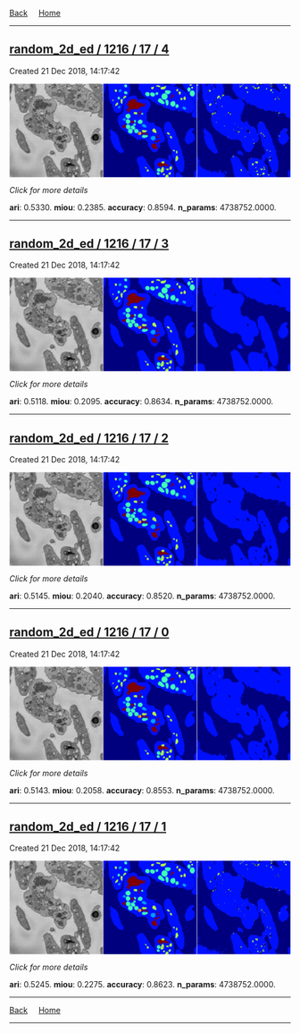
[Back](..)&nbsp;&nbsp;&nbsp;&nbsp;&nbsp;[Home](https://leapmanlab.github.io/snapshots)

---

<div class="summary"><a href="4"><h2>random_2d_ed / 1216 / 17 / 4</h2></a><p>Created 21 Dec 2018, 14:17:42
</p><a href="4"><img src="4/media/summary.png" align="center"></a><p>
<i>Click for more details</i>
</p></div>

**ari**: 0.5330. **miou**: 0.2385. **accuracy**: 0.8594. **n_params**: 4738752.0000. 

---

<div class="summary"><a href="3"><h2>random_2d_ed / 1216 / 17 / 3</h2></a><p>Created 21 Dec 2018, 14:17:42
</p><a href="3"><img src="3/media/summary.png" align="center"></a><p>
<i>Click for more details</i>
</p></div>

**ari**: 0.5118. **miou**: 0.2095. **accuracy**: 0.8634. **n_params**: 4738752.0000. 

---

<div class="summary"><a href="2"><h2>random_2d_ed / 1216 / 17 / 2</h2></a><p>Created 21 Dec 2018, 14:17:42
</p><a href="2"><img src="2/media/summary.png" align="center"></a><p>
<i>Click for more details</i>
</p></div>

**ari**: 0.5145. **miou**: 0.2040. **accuracy**: 0.8520. **n_params**: 4738752.0000. 

---

<div class="summary"><a href="0"><h2>random_2d_ed / 1216 / 17 / 0</h2></a><p>Created 21 Dec 2018, 14:17:42
</p><a href="0"><img src="0/media/summary.png" align="center"></a><p>
<i>Click for more details</i>
</p></div>

**ari**: 0.5143. **miou**: 0.2058. **accuracy**: 0.8553. **n_params**: 4738752.0000. 

---

<div class="summary"><a href="1"><h2>random_2d_ed / 1216 / 17 / 1</h2></a><p>Created 21 Dec 2018, 14:17:42
</p><a href="1"><img src="1/media/summary.png" align="center"></a><p>
<i>Click for more details</i>
</p></div>

**ari**: 0.5245. **miou**: 0.2275. **accuracy**: 0.8623. **n_params**: 4738752.0000. 

---

[Back](..)&nbsp;&nbsp;&nbsp;&nbsp;&nbsp;[Home](https://leapmanlab.github.io/snapshots)

---